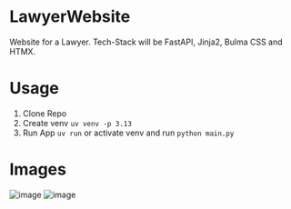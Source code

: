 # LawyerWebsite
Website for a Lawyer. Tech-Stack will be FastAPI, Jinja2, Bulma CSS and HTMX. 

# Usage
1. Clone Repo
2. Create venv
   `uv venv -p 3.13`
3. Run App
   `uv run` or activate venv and run `python main.py`

# Images

![image](https://github.com/user-attachments/assets/52dbe0fc-e37f-43f9-b4d4-bb70d70f03e1)
![image](https://github.com/user-attachments/assets/c2e222bc-1de6-4c52-b4a6-d3df93167068)

